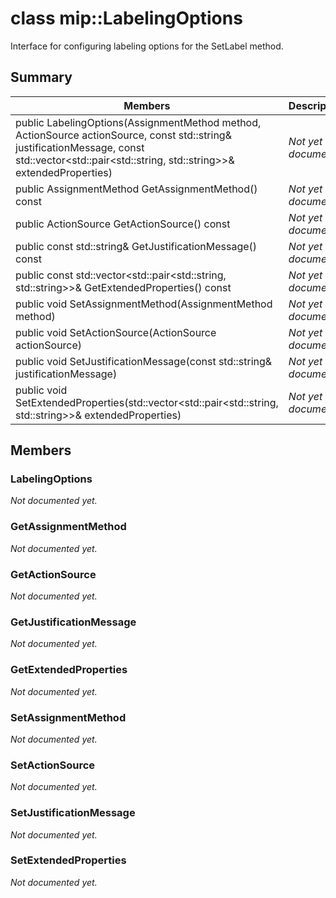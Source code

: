 # class mip::LabelingOptions 
Interface for configuring labeling options for the SetLabel method.
  
## Summary
 Members                        | Descriptions                                
--------------------------------|---------------------------------------------
public LabelingOptions(AssignmentMethod method, ActionSource actionSource, const std::string& justificationMessage, const std::vector<std::pair<std::string, std::string>>& extendedProperties)  | _Not yet documented._
 public AssignmentMethod GetAssignmentMethod() const  | _Not yet documented._
 public ActionSource GetActionSource() const  | _Not yet documented._
 public const std::string& GetJustificationMessage() const  | _Not yet documented._
public const std::vector<std::pair<std::string, std::string>>& GetExtendedProperties() const  | _Not yet documented._
 public void SetAssignmentMethod(AssignmentMethod method)  | _Not yet documented._
 public void SetActionSource(ActionSource actionSource)  | _Not yet documented._
 public void SetJustificationMessage(const std::string& justificationMessage)  | _Not yet documented._
public void SetExtendedProperties(std::vector<std::pair<std::string, std::string>>& extendedProperties)  | _Not yet documented._
  
## Members
  
### LabelingOptions
_Not documented yet._

  
### GetAssignmentMethod
_Not documented yet._

  
### GetActionSource
_Not documented yet._

  
### GetJustificationMessage
_Not documented yet._

  
### GetExtendedProperties
_Not documented yet._

  
### SetAssignmentMethod
_Not documented yet._

  
### SetActionSource
_Not documented yet._

  
### SetJustificationMessage
_Not documented yet._

  
### SetExtendedProperties
_Not documented yet._

